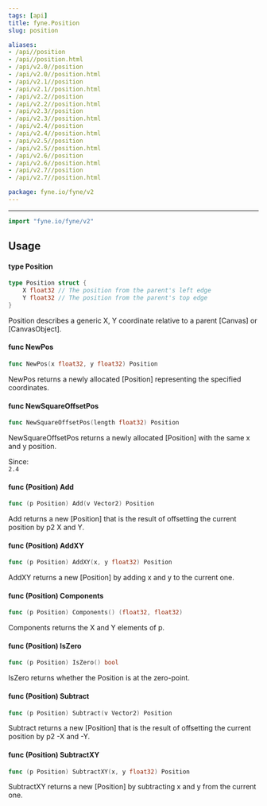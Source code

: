 ```yaml
---
tags: [api]
title: fyne.Position
slug: position

aliases:
- /api//position
- /api//position.html
- /api/v2.0//position
- /api/v2.0//position.html
- /api/v2.1//position
- /api/v2.1//position.html
- /api/v2.2//position
- /api/v2.2//position.html
- /api/v2.3//position
- /api/v2.3//position.html
- /api/v2.4//position
- /api/v2.4//position.html
- /api/v2.5//position
- /api/v2.5//position.html
- /api/v2.6//position
- /api/v2.6//position.html
- /api/v2.7//position
- /api/v2.7//position.html

package: fyne.io/fyne/v2
---
```



---
```go
import "fyne.io/fyne/v2"
```

## Usage

#### type Position

```go
type Position struct {
	X float32 // The position from the parent's left edge
	Y float32 // The position from the parent's top edge
}
```

Position describes a generic X, Y coordinate relative to a parent [Canvas] or [CanvasObject].

#### func  NewPos

```go
func NewPos(x float32, y float32) Position
```
NewPos returns a newly allocated [Position] representing the specified coordinates.

#### func  NewSquareOffsetPos

```go
func NewSquareOffsetPos(length float32) Position
```
NewSquareOffsetPos returns a newly allocated [Position] with the same x and y position.


<div class="since">Since: <code>
2.4</code></div>

#### func (Position) Add

```go
func (p Position) Add(v Vector2) Position
```
Add returns a new [Position] that is the result of offsetting the current position by p2 X and Y.

#### func (Position) AddXY

```go
func (p Position) AddXY(x, y float32) Position
```
AddXY returns a new [Position] by adding x and y to the current one.

#### func (Position) Components

```go
func (p Position) Components() (float32, float32)
```
Components returns the X and Y elements of p.

#### func (Position) IsZero

```go
func (p Position) IsZero() bool
```
IsZero returns whether the Position is at the zero-point.

#### func (Position) Subtract

```go
func (p Position) Subtract(v Vector2) Position
```
Subtract returns a new [Position] that is the result of offsetting the current position by p2 -X and -Y.

#### func (Position) SubtractXY

```go
func (p Position) SubtractXY(x, y float32) Position
```
SubtractXY returns a new [Position] by subtracting x and y from the current one.
